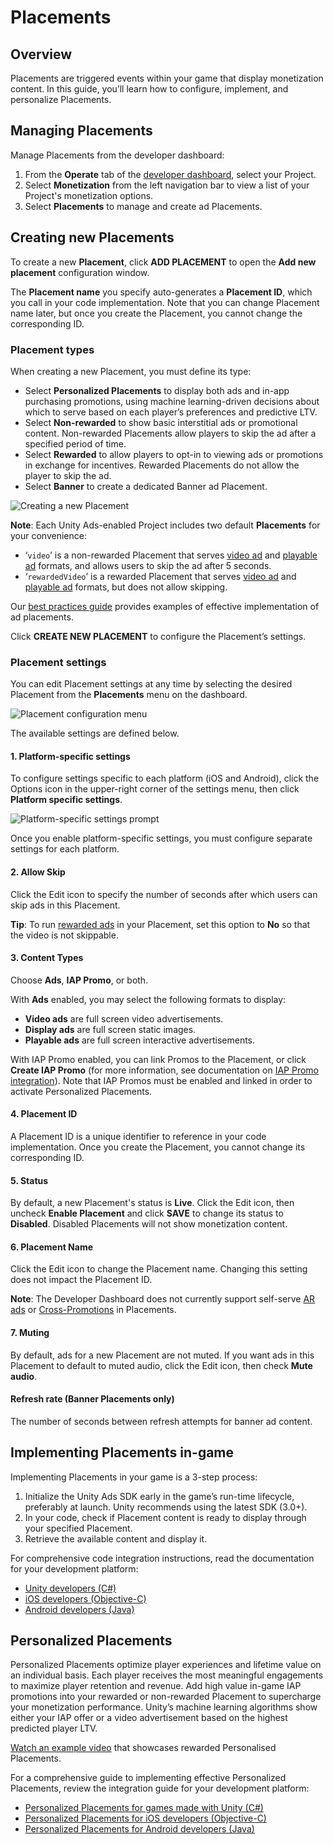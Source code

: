 # Placements
## Overview
Placements are triggered events within your game that display monetization content. In this guide, you’ll learn how to configure, implement, and personalize Placements. 

## Managing Placements
Manage Placements from the developer dashboard:

1. From the **Operate** tab of the [developer dashboard](https://operate.dashboard.unity3d.com/), select your Project.
2. Select **Monetization** from the left navigation bar to view a list of your Project's monetization options.
3. Select **Placements** to manage and create ad Placements.

## Creating new Placements
To create a new **Placement**, click **ADD PLACEMENT** to open the **Add new placement** configuration window.

The **Placement name** you specify auto-generates a __Placement ID__, which you call in your code implementation. Note that you can change Placement name later, but once you create the Placement, you cannot change the corresponding ID.

### Placement types
When creating a new Placement, you must define its type:

* Select **Personalized Placements** to display both ads and in-app purchasing promotions, using machine learning-driven decisions about which to serve based on each player’s preferences and predictive LTV. 
* Select **Non-rewarded** to show basic interstitial ads or promotional content. Non-rewarded Placements allow players to skip the ad after a specified period of time.
* Select **Rewarded** to allow players to opt-in to viewing ads or promotions in exchange for incentives. Rewarded Placements do not allow the player to skip the ad.
* Select **Banner** to create a dedicated Banner ad Placement. 

![Creating a new Placement](images/AddNewPlacement.png)

**Note**: Each Unity Ads-enabled Project includes two default __Placements__ for your convenience:

* ‘`video`’ is a non-rewarded Placement that serves [video ad](MonetizationContentTypes.md#video-ads) and [playable ad](MonetizationContentTypes.md#playable-ads) formats, and allows users to skip the ad after 5 seconds.
* ‘`rewardedVideo`’ is a rewarded Placement that serves [video ad](MonetizationContentTypes.md#video-ads) and [playable ad](MonetizationContentTypes.md#playable-ads) formats, but does not allow skipping.

Our [best practices guide](MonetizationResourcesBestPracticesAds.md) provides examples of effective implementation of ad placements. 

Click **CREATE NEW PLACEMENT** to configure the Placement’s settings.

### Placement settings
You can edit Placement settings at any time by selecting the desired Placement from the **Placements** menu on the dashboard.

![Placement configuration menu](images/PlacementSettings.png)

The available settings are defined below.

#### 1. Platform-specific settings
To configure settings specific to each platform (iOS and Android), click the Options icon in the upper-right corner of the settings menu, then click **Platform specific settings**.

![Platform-specific settings prompt](images/PlatformSettings.png)

Once you enable platform-specific settings, you must configure separate settings for each platform.

#### 2. Allow Skip
Click the Edit icon to specify the number of seconds after which users can skip ads in this Placement. 

**Tip**: To run [rewarded ads](MonetizationResourcesBestPracticesAds.md#rewarded-ads) in your Placement, set this option to **No** so that the video is not skippable.

#### 3. Content Types
Choose **Ads**, **IAP Promo**, or both. 

With **Ads** enabled, you may select the following formats to display:

* __Video ads__ are full screen video advertisements.
* __Display ads__ are full screen static images.
* __Playable ads__ are full screen interactive advertisements.

With IAP Promo enabled, you can link Promos to the Placement, or click **Create IAP Promo** (for more information, see documentation on [IAP Promo integration](https://docs.unity3d.com/Manual/IAPPromo.html)). Note that IAP Promos must be enabled and linked in order to activate Personalized Placements.

#### 4. Placement ID
A Placement ID is a unique identifier to reference in your code implementation. Once you create the Placement, you cannot change its corresponding ID.

#### 5. Status
By default, a new Placement's status is **Live**. Click the Edit icon, then uncheck **Enable Placement** and click **SAVE** to change its status to **Disabled**. Disabled Placements will not show monetization content.

#### 6. Placement Name
Click the Edit icon to change the Placement name. Changing this setting does not impact the Placement ID.

**Note**: The Developer Dashboard does not currently support self-serve [AR ads](MonetizationContentTypes.md#ar-ads) or [Cross-Promotions](MonetizationCrossPromotions.md) in Placements.

#### 7. Muting
By default, ads for a new Placement are not muted. If you want ads in this Placement to default to muted audio, click the Edit icon, then check **Mute audio**.

#### Refresh rate (Banner Placements only)
The number of seconds between refresh attempts for banner ad content.

## Implementing Placements in-game
Implementing Placements in your game is a 3-step process:

1. Initialize the Unity Ads SDK early in the game’s run-time lifecycle, preferably at launch. Unity recommends using the latest SDK (3.0+). 
2. In your code, check if Placement content is ready to display through your specified Placement.
3. Retrieve the available content and display it.

For comprehensive code integration instructions, read the documentation for your development platform:

* [Unity developers (C#)](MonetizationBasicIntegrationUnity.md)
* [iOS developers (Objective-C)](MonetizationBasicIntegrationIos.md)
* [Android developers (Java)](MonetizationBasicIntegrationAndroid.md)

## Personalized Placements
Personalized Placements optimize player experiences and lifetime value on an individual basis. Each player receives the most meaningful engagements to maximize player retention and revenue. Add high value in-game IAP promotions into your rewarded or non-rewarded Placement to supercharge your monetization performance. Unity’s machine learning algorithms show either your IAP offer or a video advertisement based on the highest predicted player LTV.

[Watch an example video](https://www.youtube.com/watch?v=6FfwECid9Yg) that showcases rewarded Personalised Placements.

For a comprehensive guide to implementing effective Personalized Placements, review the integration guide for your development platform:

* [Personalized Placements for games made with Unity (C#)](MonetizationPersonalizedPlacementsUnity.md)
* [Personalized Placements for iOS developers (Objective-C)](MonetizationPersonalizedPlacementsIos.md)
* [Personalized Placements for Android developers (Java)](MonetizationPersonalizedPlacementsAndroid.md)